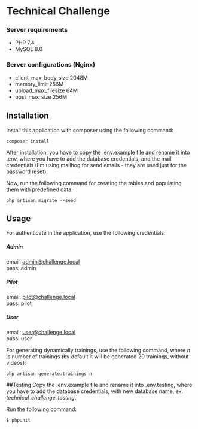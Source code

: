 # Technical Challenge
### Server requirements
- PHP 7.4
- MySQL 8.0

### Server configurations (Nginx)
- client_max_body_size 2048M
- memory_limit 256M
- upload_max_filesize 64M
- post_max_size 256M

## Installation
Install this application with composer using the following command:

`composer install`

After installation, you have to copy the .env.example file and rename it into .env,
where you have to add the database credentials, and the mail credentials
(I'm using mailhog for send emails - they are used just for the password reset).

Now, run the following command for creating the tables and populating them with predefined data:

`php artisan migrate --seed`

## Usage

For authenticate in the application, use the following credentials:
 
##### Admin
 email: admin@challenge.local <br>
 pass: admin
 
##### Pilot
 email: pilot@challenge.local <br>
 pass: pilot
  
##### User
 email: user@challenge.local <br>
 pass: user

For generating dynamically trainings, use the following command, where _n_ is number of trainings 
(by default it will be generated 20 trainings, without videos):

`php artisan generate:trainings n`

##Testing
Copy the .env.example file and rename it into .env.testing,
where you have to add the database credentials, with new database name, ex. _technical_challenge_testing_.

Run the following command:

`$ phpunit`


